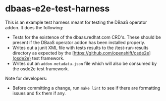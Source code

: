 # dbaas-e2e-test-harness

This is an example test harness meant for testing the DBaaS operator addon. It does the following:

* Tests for the existence of the dbaas.redhat.com CRD's. These should be present if the DBaaS
  operator addon has been installed properly.
* Writes out a junit XML file with tests results to the /test-run-results directory as expected
  by the [https://github.com/openshift/osde2e](osde2e) test framework.
* Writes out an `addon-metadata.json` file which will also be consumed by the osde2e test framework.

Note for developers:
* Before committing a change, run `make lint` to see if there are formatting issues and fix them if any.